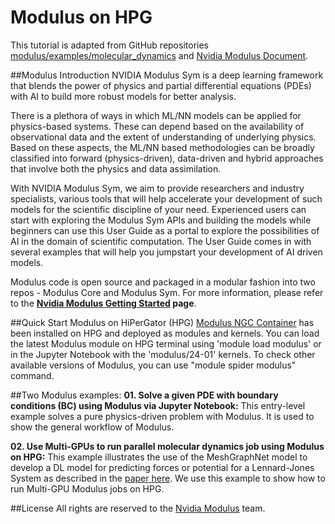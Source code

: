 # Modulus on HPG
This tutorial is adapted from GitHub repositories [modulus/examples/molecular_dynamics](https://github.com/NVIDIA/modulus/tree/main/examples/molecular_dynamics/lennard_jones) and [Nvidia Modulus Document](https://docs.nvidia.com/deeplearning/modulus/modulus-sym/index.html).

##Modulus Introduction
NVIDIA Modulus Sym is a deep learning framework that blends the power of physics and partial differential equations (PDEs) with AI to build more robust models for better analysis.

There is a plethora of ways in which ML/NN models can be applied for physics-based systems. These can depend based on the availability of observational data and the extent of understanding of underlying physics. Based on these aspects, the ML/NN based methodologies can be broadly classified into forward (physics-driven), data-driven and hybrid approaches that involve both the physics and data assimilation.

With NVIDIA Modulus Sym, we aim to provide researchers and industry specialists, various tools that will help accelerate your development of such models for the scientific discipline of your need. Experienced users can start with exploring the Modulus Sym APIs and building the models while beginners can use this User Guide as a portal to explore the possibilities of AI in the domain of scientific computation. The User Guide comes in with several examples that will help you jumpstart your development of AI driven models.

Modulus code is open source and packaged in a modular fashion into two repos - Modulus Core and Modulus Sym. For more information, please refer to the **[Nvidia Modulus Getting Started](https://docs.nvidia.com/deeplearning/modulus/getting-started/) page**.

##Quick Start Modulus on HiPerGator (HPG)
[Modulus NGC Container](https://catalog.ngc.nvidia.com/orgs/nvidia/teams/modulus/containers/modulus) has been installed on HPG and deployed as modules and kernels. You can load the latest Modulus module on HPG terminal using 'module load modulus' or in the Jupyter Notebook with the 'modulus/24-01' kernels. To check other available versions of Modulus, you can use "module spider modulus" command.

##Two Modulus examples:
**01. Solve a given PDE with boundary conditions (BC) using Modulus via Jupyter Notebook:** This entry-level example solves a pure physics-driven problem with Modulus. It is used to show the general workflow of Modulus.

**02. Use Multi-GPUs to run parallel molecular dynamics job using Modulus on HPG:** This example illustrates the use of the MeshGraphNet model to develop a DL model for predicting forces or potential for a Lennard-Jones System as described in the [paper here](https://arxiv.org/abs/2112.03383). We use this example to show how to run Multi-GPU Modulus jobs on HPG.

##License
All rights are reserved to the [Nvidia Modulus](https://docs.nvidia.com/modulus/index.html) team.
   
